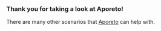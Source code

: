 ### Thank you for taking a look at Aporeto!

There are many other scenarios that [Aporeto](https://aporeto.com) can help with.